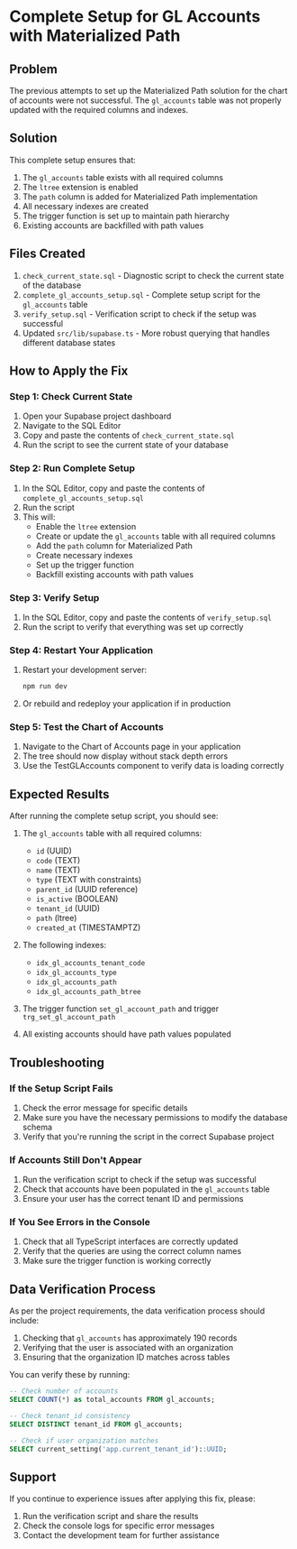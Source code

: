 # Complete Setup for GL Accounts with Materialized Path

## Problem

The previous attempts to set up the Materialized Path solution for the chart of accounts were not successful. The `gl_accounts` table was not properly updated with the required columns and indexes.

## Solution

This complete setup ensures that:

1. The `gl_accounts` table exists with all required columns
2. The `ltree` extension is enabled
3. The `path` column is added for Materialized Path implementation
4. All necessary indexes are created
5. The trigger function is set up to maintain path hierarchy
6. Existing accounts are backfilled with path values

## Files Created

1. `check_current_state.sql` - Diagnostic script to check the current state of the database
2. `complete_gl_accounts_setup.sql` - Complete setup script for the `gl_accounts` table
3. `verify_setup.sql` - Verification script to check if the setup was successful
4. Updated `src/lib/supabase.ts` - More robust querying that handles different database states

## How to Apply the Fix

### Step 1: Check Current State

1. Open your Supabase project dashboard
2. Navigate to the SQL Editor
3. Copy and paste the contents of `check_current_state.sql`
4. Run the script to see the current state of your database

### Step 2: Run Complete Setup

1. In the SQL Editor, copy and paste the contents of `complete_gl_accounts_setup.sql`
2. Run the script
3. This will:
   - Enable the `ltree` extension
   - Create or update the `gl_accounts` table with all required columns
   - Add the `path` column for Materialized Path
   - Create necessary indexes
   - Set up the trigger function
   - Backfill existing accounts with path values

### Step 3: Verify Setup

1. In the SQL Editor, copy and paste the contents of `verify_setup.sql`
2. Run the script to verify that everything was set up correctly

### Step 4: Restart Your Application

1. Restart your development server:
   ```bash
   npm run dev
   ```

2. Or rebuild and redeploy your application if in production

### Step 5: Test the Chart of Accounts

1. Navigate to the Chart of Accounts page in your application
2. The tree should now display without stack depth errors
3. Use the TestGLAccounts component to verify data is loading correctly

## Expected Results

After running the complete setup script, you should see:

1. The `gl_accounts` table with all required columns:
   - `id` (UUID)
   - `code` (TEXT)
   - `name` (TEXT)
   - `type` (TEXT with constraints)
   - `parent_id` (UUID reference)
   - `is_active` (BOOLEAN)
   - `tenant_id` (UUID)
   - `path` (ltree)
   - `created_at` (TIMESTAMPTZ)

2. The following indexes:
   - `idx_gl_accounts_tenant_code`
   - `idx_gl_accounts_type`
   - `idx_gl_accounts_path`
   - `idx_gl_accounts_path_btree`

3. The trigger function `set_gl_account_path` and trigger `trg_set_gl_account_path`

4. All existing accounts should have path values populated

## Troubleshooting

### If the Setup Script Fails

1. Check the error message for specific details
2. Make sure you have the necessary permissions to modify the database schema
3. Verify that you're running the script in the correct Supabase project

### If Accounts Still Don't Appear

1. Run the verification script to check if the setup was successful
2. Check that accounts have been populated in the `gl_accounts` table
3. Ensure your user has the correct tenant ID and permissions

### If You See Errors in the Console

1. Check that all TypeScript interfaces are correctly updated
2. Verify that the queries are using the correct column names
3. Make sure the trigger function is working correctly

## Data Verification Process

As per the project requirements, the data verification process should include:

1. Checking that `gl_accounts` has approximately 190 records
2. Verifying that the user is associated with an organization
3. Ensuring that the organization ID matches across tables

You can verify these by running:

```sql
-- Check number of accounts
SELECT COUNT(*) as total_accounts FROM gl_accounts;

-- Check tenant_id consistency
SELECT DISTINCT tenant_id FROM gl_accounts;

-- Check if user organization matches
SELECT current_setting('app.current_tenant_id')::UUID;
```

## Support

If you continue to experience issues after applying this fix, please:

1. Run the verification script and share the results
2. Check the console logs for specific error messages
3. Contact the development team for further assistance